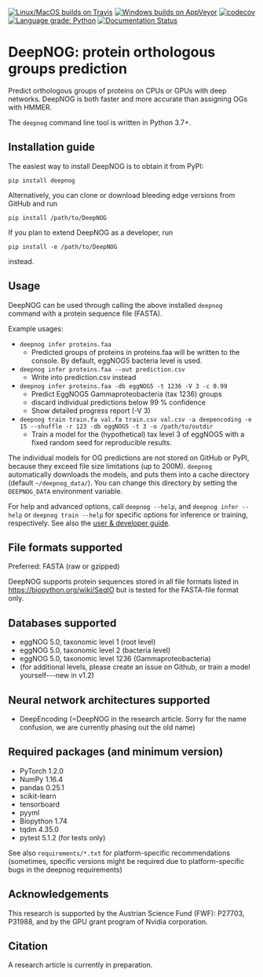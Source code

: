 [![Linux/MacOS builds on Travis](
  https://travis-ci.com/univieCUBE/deepnog.svg?branch=master)](
  https://travis-ci.com/univieCUBE/deepnog)
[![Windows builds on AppVeyor](
  https://ci.appveyor.com/api/projects/status/ccdysyv0o2gey6iu/branch/master?svg=true)](
  https://ci.appveyor.com/project/VarIr/deepnog/branch/master)
[![codecov](
  https://codecov.io/gh/univieCUBE/deepnog/branch/master/graph/badge.svg)](
  https://codecov.io/gh/univieCUBE/deepnog)
[![Language grade: Python](
  https://img.shields.io/lgtm/grade/python/g/univieCUBE/deepnog.svg?logo=lgtm&logoWidth=18)](
  https://lgtm.com/projects/g/univieCUBE/deepnog/context:python)
[![Documentation Status](
  https://readthedocs.org/projects/deepnog/badge/?version=latest)](
  https://deepnog.readthedocs.io/en/latest/?badge=latest)


# DeepNOG: protein orthologous groups prediction

Predict orthologous groups of proteins on CPUs or GPUs with deep networks.
DeepNOG is both faster and more accurate than assigning OGs with HMMER.

The `deepnog` command line tool is written in Python 3.7+. 


## Installation guide

The easiest way to install DeepNOG is to obtain it from PyPI:

```pip install deepnog```

Alternatively, you can clone or download bleeding edge versions
from GitHub and run

```pip install /path/to/DeepNOG```

If you plan to extend DeepNOG as a developer, run

```pip install -e /path/to/DeepNOG```

instead.

## Usage

DeepNOG can be used through calling the above installed `deepnog`
command with a protein sequence file (FASTA). 

Example usages: 

*  `deepnog infer proteins.faa`
    * Predicted groups of proteins in proteins.faa will be written to the console.
      By default, eggNOG5 bacteria level is used.
*  `deepnog infer proteins.faa --out prediction.csv`
    * Write into prediction.csv instead
*  `deepnog infer proteins.faa -db eggNOG5 -t 1236 -V 3 -c 0.99`
    * Predict EggNOG5 Gammaproteobacteria (tax 1236) groups
    * discard individual predictions below 99 % confidence
    * Show detailed progress report (-V 3)
*  `deepnog train train.fa val.fa train.csv val.csv -a deepencoding -e 15 --shuffle
                 -r 123 -db eggNOG5 -t 3 -o /path/to/outdir`
    * Train a model for the (hypothetical) tax level 3 of eggNOG5 with a fixed
      random seed for reproducible results.


The individual models for OG predictions are not stored on GitHub or PyPI,
because they exceed file size limitations (up to 200M).
`deepnog` automatically downloads the models, and puts them into a
cache directory (default `~/deepnog_data/`). You can change this directory
by setting the `DEEPNOG_DATA` environment variable.

For help and advanced options, call `deepnog --help`,
and `deepnog infer --help` or `deepnog train --help` for specific options
for inference or training, respectively.
See also the [user & developer guide](doc/guide.pdf).

## File formats supported

Preferred: FASTA (raw or gzipped)

DeepNOG supports protein sequences stored in all file formats listed in
https://biopython.org/wiki/SeqIO but is tested for the FASTA-file format
only.

## Databases supported

- eggNOG 5.0, taxonomic level 1 (root level)
- eggNOG 5.0, taxonomic level 2 (bacteria level)
- eggNOG 5.0, taxonomic level 1236 (Gammaproteobacteria)
- (for additional levels, please create an issue on Github, or train a model yourself---new in v1.2)

## Neural network architectures supported

*  DeepEncoding (=DeepNOG in the research article. Sorry for the name confusion,
   we are currently phasing out the old name)


## Required packages (and minimum version)

*  PyTorch 1.2.0
*  NumPy 1.16.4
*  pandas 0.25.1
*  scikit-learn
*  tensorboard
*  pyyml
*  Biopython 1.74
*  tqdm 4.35.0
*  pytest 5.1.2 (for tests only)

See also `requirements/*.txt` for platform-specific recommendations
(sometimes, specific versions might be required due to platform-specific
bugs in the deepnog requirements)

## Acknowledgements
This research is supported by the Austrian Science Fund (FWF): P27703, P31988,
and by the GPU grant program of Nvidia corporation.

## Citation
A research article is currently in preparation.
